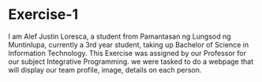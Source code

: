 # Exercise-1

I am Alef Justin Loresca, a student from Pamantasan ng Lungsod ng Muntinlupa, currently a 3rd year student, taking up Bachelor of Science in Information Technology. This Exercise was assigned by our Professor for our subject Integrative Programming. we were tasked to do a webpage that will display our team profile, image, details on each person.
